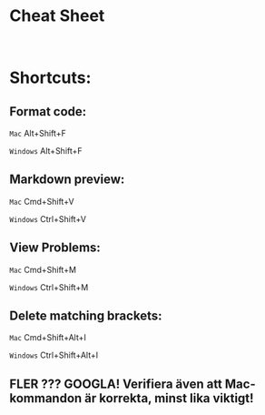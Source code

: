 # Cheat Sheet

<br>

# Shortcuts:

## Format code:
`Mac` Alt+Shift+F

`Windows` Alt+Shift+F

## Markdown preview:
`Mac` Cmd+Shift+V

`Windows` Ctrl+Shift+V

## View Problems:
`Mac` Cmd+Shift+M

`Windows` Ctrl+Shift+M

## Delete matching brackets:
`Mac` Cmd+Shift+Alt+I

`Windows` Ctrl+Shift+Alt+I

## FLER ??? GOOGLA! Verifiera även att Mac-kommandon är korrekta, minst lika viktigt!